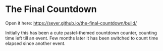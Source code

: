 # The Final Countdown

Open it here: https://sever.github.io/the-final-countdown/build/

Initially this has been a cute pastel-themed countdown counter, counting time left till an event. 
Few months later it has been switched to count time elapsed since another event. 
